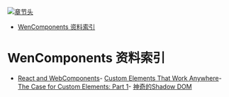 [![章节头](https://parg.co/UGo)](https://parg.co/b4z) 
 - [WenComponents 资料索引](#wencomponents-%E8%B5%84%E6%96%99%E7%B4%A2%E5%BC%95) 

# WenComponents 资料索引
- [React and WebComponents](https://github.com/facebook/react/issues/5052)- [Custom Elements That Work Anywhere](https://medium.com/dev-channel/custom-elements-that-work-anywhere-898e1dd2bc48#.swvaa2mrh)- [The Case for Custom Elements: Part 1](https://medium.com/dev-channel/the-case-for-custom-elements-part-1-65d807b4b439#.lwf2nk59c)- [神奇的Shadow DOM](https://aotu.io/notes/2016/06/24/Shadow-DOM/?hmsr=toutiao.io&utm_medium=toutiao.io&utm_source=toutiao.io)
